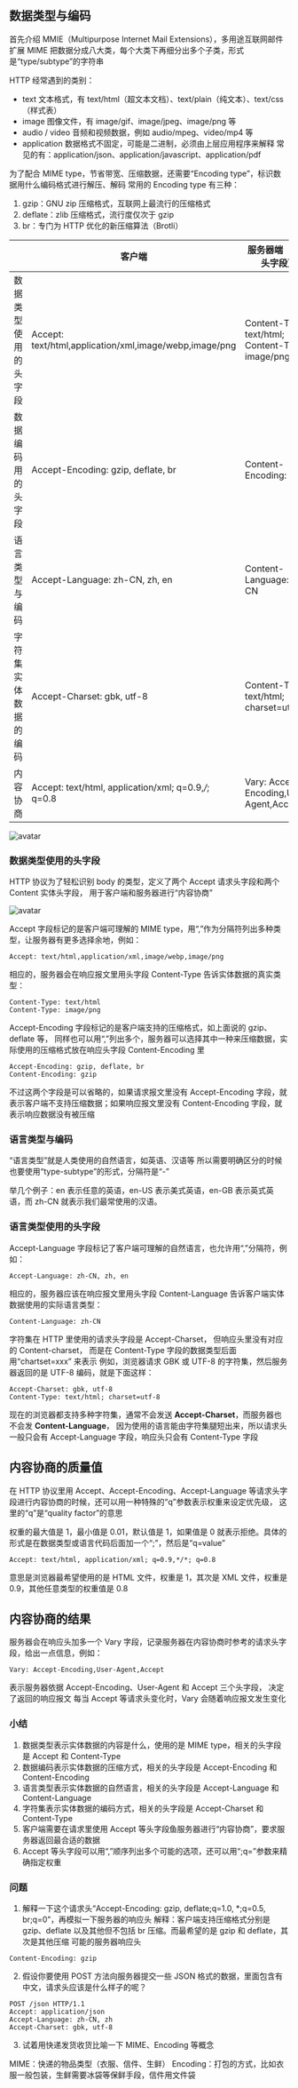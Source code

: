 ## 数据类型与编码
首先介绍 MMIE（Multipurpose Internet Mail Extensions），多用途互联网邮件扩展 MIME 把数据分成八大类，每个大类下再细分出多个子类，形式是“type/subtype”的字符串

HTTP 经常遇到的类别：

* text 文本格式，有 text/html（超文本文档）、text/plain（纯文本）、text/css（样式表）
* image 图像文件，有 image/gif、image/jpeg、image/png 等
* audio / video 音频和视频数据，例如 audio/mpeg、video/mp4 等
* application 数据格式不固定，可能是二进制，必须由上层应用程序来解释 常见的有：application/json、application/javascript、application/pdf

为了配合 MIME type，节省带宽、压缩数据，还需要“Encoding type”，标识数据用什么编码格式进行解压、解码 常用的 Encoding type 有三种：

1. gzip：GNU zip 压缩格式，互联网上最流行的压缩格式
2. deflate：zlib 压缩格式，流行度仅次于 gzip
3. br：专门为 HTTP 优化的新压缩算法（Brotli）

|  |  客户端 |  服务器端（响应头字段） |
| --- | --- | --- |
| 数据类型使用的头字段 | Accept: text/html,application/xml,image/webp,image/png | Content-Type: text/html; Content-Type: image/png; |
| 数据编码用的头字段 | Accept-Encoding: gzip, deflate, br |  Content-Encoding: gzip  |
| 语言类型与编码 | Accept-Language: zh-CN, zh, en | Content-Language: zh-CN  |
| 字符集实体数据的编码 | Accept-Charset: gbk, utf-8 | Content-Type: text/html; charset=utf-8 |
| 内容协商 | Accept: text/html, application/xml; q=0.9,*/*; q=0.8 | Vary: Accept-Encoding,User-Agent,Accept |

![avatar](../picture/summary.jpg)

### 数据类型使用的头字段
HTTP 协议为了轻松识别 body 的类型，定义了两个 Accept 请求头字段和两个 Content 实体头字段，
用于客户端和服务器进行“内容协商”

![avatar](../picture/accept.jpg)


Accept 字段标记的是客户端可理解的 MIME type，用“,”作为分隔符列出多种类型，让服务器有更多选择余地，例如：

```http
Accept: text/html,application/xml,image/webp,image/png
```

相应的，服务器会在响应报文里用头字段 Content-Type 告诉实体数据的真实类型：
```http
Content-Type: text/html
Content-Type: image/png
```

Accept-Encoding 字段标记的是客户端支持的压缩格式，如上面说的 gzip、deflate 等，
同样也可以用“,”列出多个，服务器可以选择其中一种来压缩数据，实际使用的压缩格式放在响应头字段 Content-Encoding 里

```http
Accept-Encoding: gzip, deflate, br
Content-Encoding: gzip
```

不过这两个字段是可以省略的，如果请求报文里没有 Accept-Encoding 字段，就表示客户端不支持压缩数据；如果响应报文里没有 Content-Encoding 字段，就表示响应数据没有被压缩

### 语言类型与编码
“语言类型”就是人类使用的自然语言，如英语、汉语等 所以需要明确区分的时候也要使用“type-subtype”的形式，分隔符是“-”

举几个例子：en 表示任意的英语，en-US 表示美式英语，en-GB 表示英式英语，而 zh-CN 就表示我们最常使用的汉语。

### 语言类型使用的头字段
Accept-Language 字段标记了客户端可理解的自然语言，也允许用“,”分隔符，例如：

```http
Accept-Language: zh-CN, zh, en
```

相应的，服务器应该在响应报文里用头字段 Content-Language 告诉客户端实体数据使用的实际语言类型：

```http
Content-Language: zh-CN
```

字符集在 HTTP 里使用的请求头字段是 Accept-Charset，
但响应头里没有对应的 Content-charset，
而是在 Content-Type 字段的数据类型后面用“chartset=xxx” 来表示 
例如，浏览器请求 GBK 或 UTF-8 的字符集，然后服务器返回的是 UTF-8 编码，就是下面这样：

```http
Accept-Charset: gbk, utf-8
Content-Type: text/html; charset=utf-8
```

现在的浏览器都支持多种字符集，通常不会发送 **Accept-Charset**，而服务器也不会发 **Content-Language**，
因为使用的语言能由字符集腿短出来，所以请求头一般只会有 Accept-Language 字段，响应头只会有 Content-Type 字段


## 内容协商的质量值
在 HTTP 协议里用 Accept、Accept-Encoding、Accept-Language 等请求头字段进行内容协商的时候，还可以用一种特殊的“q”参数表示权重来设定优先级，
这里的“q”是“quality factor”的意思

权重的最大值是 1，最小值是 0.01，默认值是 1，如果值是 0 就表示拒绝。具体的形式是在数据类型或语言代码后面加一个“;”，然后是“q=value”

```http
Accept: text/html, application/xml; q=0.9,*/*; q=0.8
```

意思是浏览器最希望使用的是 HTML 文件，权重是 1，其次是 XML 文件，权重是 0.9，其他任意类型的权重值是 0.8


## 内容协商的结果
服务器会在响应头加多一个 Vary 字段，记录服务器在内容协商时参考的请求头字段，给出一点信息，例如：

```http
Vary: Accept-Encoding,User-Agent,Accept
```

表示服务器依据 Accept-Encoding、User-Agent 和 Accept 三个头字段，
决定了返回的响应报文 每当 Accept 等请求头变化时，Vary 会随着响应报文发生变化


### 小结

1. 数据类型表示实体数据的内容是什么，使用的是 MIME type，相关的头字段是 Accept 和 Content-Type
2. 数据编码表示实体数据的压缩方式，相关的头字段是 Accept-Encoding 和 Content-Encoding
3. 语言类型表示实体数据的自然语言，相关的头字段是 Accept-Language 和 Content-Language
4. 字符集表示实体数据的编码方式，相关的头字段是 Accept-Charset 和 Content-Type
5. 客户端需要在请求里使用 Accept 等头字段鱼服务器进行“内容协商”，要求服务器返回最合适的数据
6. Accept 等头字段可以用“,”顺序列出多个可能的选项，还可以用“;q=”参数来精确指定权重

### 问题
1. 解释一下这个请求头“Accept-Encoding: gzip, deflate;q=1.0, *;q=0.5, br;q=0”，再模拟一下服务器的响应头
   解释：客户端支持压缩格式分别是 gzip、deflate 以及其他但不包括 br 压缩。而最希望的是 gzip 和 deflate，其次是其他压缩
   可能的服务器响应头
   
```http
Content-Encoding: gzip
```

2. 假设你要使用 POST 方法向服务器提交一些 JSON 格式的数据，里面包含有中文，请求头应该是什么样子的呢？

```http
POST /json HTTP/1.1
Accept: application/json
Accept-Language: zh-CN, zh
Accept-Charset: gbk, utf-8
```

3. 试着用快递发货收货比喻一下 MIME、Encoding 等概念
   
MIME：快递的物品类型（衣服、信件、生鲜） 
Encoding：打包的方式，比如衣服一般包装，生鲜需要冰袋等保鲜手段，信件用文件袋

